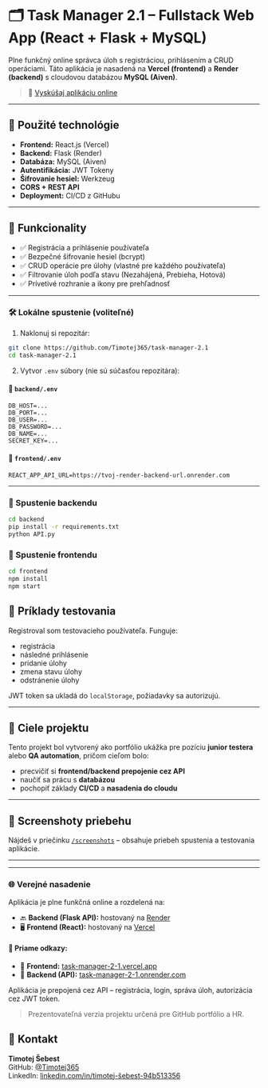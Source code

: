 # 🗂️ Task Manager 2.1 – Fullstack Web App (React + Flask + MySQL)

Plne funkčný online správca úloh s registráciou, prihlásením a CRUD operáciami. Táto aplikácia je nasadená na **Vercel (frontend)** a **Render (backend)** s cloudovou databázou **MySQL (Aiven)**.

> 🔗 [Vyskúšaj aplikáciu online](https://task-manager-2-1.vercel.app)

---

## 🔧 Použité technológie

- **Frontend:** React.js (Vercel)
- **Backend:** Flask (Render)
- **Databáza:** MySQL (Aiven)
- **Autentifikácia:** JWT Tokeny
- **Šifrovanie hesiel:** Werkzeug
- **CORS + REST API**
- **Deployment:** CI/CD z GitHubu

---

## 🔐 Funkcionality

- ✅ Registrácia a prihlásenie používateľa
- ✅ Bezpečné šifrovanie hesiel (bcrypt)
- ✅ CRUD operácie pre úlohy (vlastné pre každého používateľa)
- ✅ Filtrovanie úloh podľa stavu (Nezahájená, Prebieha, Hotová)
- ✅ Prívetivé rozhranie a ikony pre prehľadnosť

---

### 🛠️ Lokálne spustenie (voliteľné)

1. Naklonuj si repozitár:
```bash
git clone https://github.com/Timotej365/task-manager-2.1
cd task-manager-2.1
```

2. Vytvor `.env` súbory (nie sú súčasťou repozitára):

#### 📁 `backend/.env`
```
DB_HOST=...
DB_PORT=...
DB_USER=...
DB_PASSWORD=...
DB_NAME=...
SECRET_KEY=...
```

#### 📁 `frontend/.env`
```
REACT_APP_API_URL=https://tvoj-render-backend-url.onrender.com
```

---

### 🚀 Spustenie backendu

```bash
cd backend
pip install -r requirements.txt
python API.py
```

### 🚀 Spustenie frontendu

```bash
cd frontend
npm install
npm start
```



## 🧪 Príklady testovania

Registroval som testovacieho používateľa. Funguje:

- registrácia  
- následné prihlásenie  
- pridanie úlohy  
- zmena stavu úlohy  
- odstránenie úlohy  

JWT token sa ukladá do `localStorage`, požiadavky sa autorizujú.

---

## 🎯 Ciele projektu

Tento projekt bol vytvorený ako portfólio ukážka pre pozíciu **junior testera** alebo **QA automation**, pričom cieľom bolo:

- precvičiť si **frontend/backend prepojenie cez API**
- naučiť sa prácu s **databázou**
- pochopiť základy **CI/CD** a **nasadenia do cloudu**

---

## 📂 Screenshoty priebehu

Nájdeš v priečinku [`/screenshots`](./screenshots) – obsahuje priebeh spustenia a testovania aplikácie.

---

---

### 🌐 Verejné nasadenie

Aplikácia je plne funkčná online a rozdelená na:

- 🔙 **Backend (Flask API):** hostovaný na [Render](https://render.com)
- 🖥️ **Frontend (React):** hostovaný na [Vercel](https://vercel.com)

#### 🔗 Priame odkazy:

- 🧠 **Frontend:** [task-manager-2-1.vercel.app](https://task-manager-2-1.vercel.app)
- 🔧 **Backend (API):** [task-manager-2-1.onrender.com](https://task-manager-2-1.onrender.com)

Aplikácia je prepojená cez API – registrácia, login, správa úloh, autorizácia cez JWT token.

> Prezentovateľná verzia projektu určená pre GitHub portfólio a HR.


## 👤 Kontakt

**Timotej Šebest**  
GitHub: [@Timotej365](https://github.com/Timotej365)  
LinkedIn: [linkedin.com/in/timotej-šebest-94b513356](https://linkedin.com/in/timotej-šebest-94b513356)


